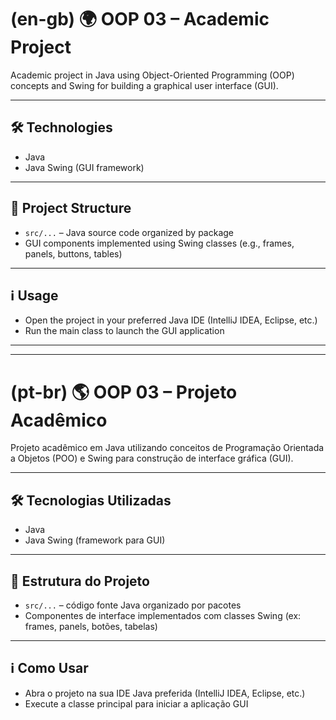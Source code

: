 # (en-gb) 🌍 OOP 03 – Academic Project

Academic project in Java using Object-Oriented Programming (OOP) concepts and Swing for building a graphical user interface (GUI).

---

## 🛠️ Technologies

- Java
- Java Swing (GUI framework)

---

## 📁 Project Structure

- `src/...` – Java source code organized by package
- GUI components implemented using Swing classes (e.g., frames, panels, buttons, tables)

---

## ℹ️ Usage

- Open the project in your preferred Java IDE (IntelliJ IDEA, Eclipse, etc.)
- Run the main class to launch the GUI application

---
---
# (pt-br) 🌎 OOP 03 – Projeto Acadêmico

Projeto acadêmico em Java utilizando conceitos de Programação Orientada a Objetos (POO) e Swing para construção de interface gráfica (GUI).

---

## 🛠️ Tecnologias Utilizadas

- Java
- Java Swing (framework para GUI)

---

## 📁 Estrutura do Projeto

- `src/...` – código fonte Java organizado por pacotes
- Componentes de interface implementados com classes Swing (ex: frames, panels, botões, tabelas)

---

## ℹ️ Como Usar

- Abra o projeto na sua IDE Java preferida (IntelliJ IDEA, Eclipse, etc.)
- Execute a classe principal para iniciar a aplicação GUI

